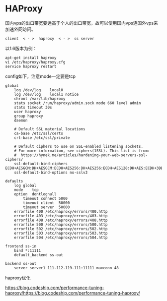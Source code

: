 # HAProxy

国内vps的出口带宽要远高于个人的出口带宽，故可以使用国内vps连国外vps来加速外网访问。

```
client  < - >  haproxy  < - >  ss server
```

以1.6版本为例：

```
apt-get install haproxy
vi /etc/haproxy/haproxy.cfg
service haproxy restart
```

config如下，注意mode一定要是tcp

```
global
	log /dev/log	local0
	log /dev/log	local1 notice
	chroot /var/lib/haproxy
	stats socket /run/haproxy/admin.sock mode 660 level admin
	stats timeout 30s
	user haproxy
	group haproxy
	daemon

	# Default SSL material locations
	ca-base /etc/ssl/certs
	crt-base /etc/ssl/private

	# Default ciphers to use on SSL-enabled listening sockets.
	# For more information, see ciphers(1SSL). This list is from:
	#  https://hynek.me/articles/hardening-your-web-servers-ssl-ciphers/
	ssl-default-bind-ciphers ECDH+AESGCM:DH+AESGCM:ECDH+AES256:DH+AES256:ECDH+AES128:DH+AES:ECDH+3DES:DH+3DES:RSA+AESGCM:RSA+AES:RSA+3DES:!aNULL:!MD5:!DSS
	ssl-default-bind-options no-sslv3

defaults
	log	global
	mode	tcp
	option	dontlognull
        timeout connect 5000
        timeout client  50000
        timeout server  50000
	errorfile 400 /etc/haproxy/errors/400.http
	errorfile 403 /etc/haproxy/errors/403.http
	errorfile 408 /etc/haproxy/errors/408.http
	errorfile 500 /etc/haproxy/errors/500.http
	errorfile 502 /etc/haproxy/errors/502.http
	errorfile 503 /etc/haproxy/errors/503.http
	errorfile 504 /etc/haproxy/errors/504.http

frontend ss-in
	bind *:11111
	default_backend ss-out

backend ss-out
	server server1 111.112.119.111:11111 maxconn 48
```

haproxy优化

https://blog.codeship.com/performance-tuning-haproxy/https://blog.codeship.com/performance-tuning-haproxy/

